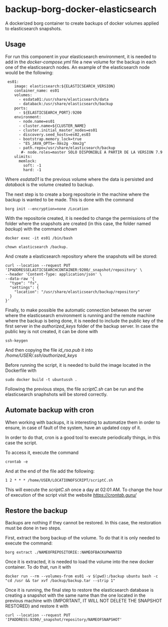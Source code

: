 # backup-borg-docker-elasticsearch
A dockerized borg container to create backups of docker volumes applied to elasticsearch snapshots.

## Usage

For run this component in your elasticsearch environment, it is needed to add in the *docker-compose.yml* file a new volume for the backup in each one of the elasticsearch nodes. An example of the elasticsearch node would be the following:

```
 es01:
    image: elasticsearch:${ELASTICSEARCH_VERSION}
    container_name: es01
    volumes:
      - esdata01:/usr/share/elasticsearch/data
      - databack:/usr/share/elasticsearch/backup
    ports:
      - ${ELASTICSEARCH_PORT}:9200
    environment:
      - node.name=es01
      - cluster.name=${CLUSTER_NAME}
      - cluster.initial_master_nodes=es01
      - discovery.seed_hosts=es02,es03
      - bootstrap.memory_lock=true
      - "ES_JAVA_OPTS=-Xms2g -Xmx2g"
      - path.repo=/usr/share/elasticsearch/backup
       #- node.roles=master SOLO DISPONIBLE A PARTIR DE LA VERSION 7.9
    ulimits:
      memlock:
        soft: -1
        hard: -1
```

Where *esdata01* is the previous volume where the data is persisted and *databack* is the volume created to backup. 

The next step is to create a borg repositorie in the machine where the backup is wanted to be made. This is done with the command 

```
borg init --encryption=none /Location
```

With the repositorie created, it is needed to change the permissions of the folder where the snapshots are created (in this case, the folder named *backup*) with the command *chown*

```
docker exec -it es01 /bin/bash

chown elasticsearch /backup. 
```

And create a elasticsearch repository where the snapshots will be stored:

```
curl --location --request PUT 'IPADDRESSELASTICSEARCHCONTAINER:9200/_snapshot/repository' \
--header 'Content-Type: application/json' \
--data-raw '{
  "type": "fs",
  "settings": {
    "location": "/usr/share/elasticsearch/backup/repository"
  }
}'
```

Finally, to make possible the automatic connection between the server where the elasticsearch environment is running and the remote machine where the backup is being done, it is needed to include the public key of the first server in the *authorized_keys* folder of the backup server. In case the public key is not created, it can be done with 

```
ssh-keygen
```

And then copying the file *id_rsa.pub* it into */home/USER/.ssh/authorized_keys*

Before running the script, it is needed to build the image located in the Dockerfile with 

```
sudo docker build -t ubuntussh .
```

Following the previous steps, the file *scriptC.sh* can be run and the elasticsearch snaphshots will be stored correctly.

## Automate backup with cron

When working with backups, it is interesting to automatize them in order to ensure, in case of fault of the system, have an updated copy of it. 

In order to do that, cron is a good tool to execute periodically things, in this case the script. 

To access it, execute the command

```
crontab -e
```

And at the end of the file add the following:

```
1 2 * * * /home/USER/LOCATIONOFSCRIPT/scriptC.sh
```

This will execute the *scriptC.sh* once a day at 02:01 AM. To change the hour of execution of the script visit the website *https://crontab.guru/* 

## Restore the backup

Backups are nothing if they cannot be restored. In this case, the restoration must be done in two steps. 

First, extract the borg backup of the volume. To do that it is only needed to execute the command:

```
borg extract ./NAMEOFREPOSITORIE::NAMEOFBACKUPWANTED
```

Once it is extracted, it is needed to load the volume into the new docker container. To do that, run it with 

```
docker run --rm --volumes-from es01 -v $(pwd):/backup ubuntu bash -c "cd /usr && tar xvf /backup/backup.tar --strip 1"
```

Once it is running, the final step to restore the elasticsearch database is creating a snapshot with the same name than the one located in the previous machine with (IMPORTANT, IT WILL NOT DELETE THE SNAPSHOT RESTORED) and restore it with 

```
curl --location --request PUT 'IPADDRESS:9200/_snapshot/repository/NAMEOFSNAPSHOT' 
```